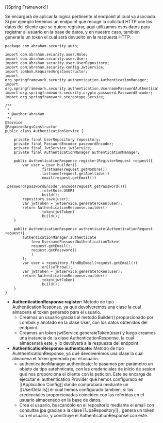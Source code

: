 [[Spring Framework]]

Se encargará de aplicar la logica pertinente al endpoint al cual va asociado. Si por ejemplo tenemos un endpoint qué recoge la solicitud HTTP con los datos del cliente que se quiere registrar, aqui utilizamos esos datos para registrar al usuario en la base de datos, y en nuestro caso, también generarle un token el cuál será devuelto en la respuesta HTTP.

```
package com.abraham.security.auth;

import com.abraham.security.user.Role;
import com.abraham.security.user.User;
import com.abraham.security.user.UserRepository;
import com.abraham.security.config.JwtService;
import lombok.RequiredArgsConstructor;
import org.springframework.security.authentication.AuthenticationManager;
import org.springframework.security.authentication.UsernamePasswordAuthenticationToken;
import org.springframework.security.crypto.password.PasswordEncoder;
import org.springframework.stereotype.Service;

/**
 *
 * @author abraham
 */
@Service
@RequiredArgsConstructor
public class AuthenticationService {
    
    private final UserRepository repository;
    private final PasswordEncoder passwordEncoder;
    private final JwtService jwtService;
    private final AuthenticationManager authenticationManager;
    
    public AuthenticationResponse register(RegisterRequest request){
        var user = User.builder()
                .firstname(request.getNombre())
                .lastname(request.getApellido())
                .email(request.getEmail())
                .password(passwordEncoder.encode(request.getPassword()))
                .role(Role.USER)
                .build();
        repository.save(user);
        var jwtToken = jwtService.generateToken(user);
        return AuthenticationResponse.builder()
                .token(jwtToken)
                .build();
    }
    
    public AuthenticationResponse authenticate(AuthenticationRequest request){
        authenticationManager.authenticate
            (new UsernamePasswordAuthenticationToken(
            request.getEmail(),
            request.getPassword()
            )
        );
        var user = repository.findByEmail(request.getEmail())
                .orElseThrow();
        var jwtToken = jwtService.generateToken(user);
        return AuthenticationResponse.builder()
                .token(jwtToken)
                .build();
    }
}
```

-  **AuthenticationResponse  register:** Metodo de tipo AuthenticationResponse, ya qué devolveremos una clase la cual almacena el token generado para el usuario.
	- Creamos un usuario gracias al metodo Builder() proporcionado por Lombok y anotado en la clase User, con los datos obtenidos del endpoint.
	- Creamos un token jwtService.generateToken(user) y luego creamos una instancia de la clase AuthenticationResponse, la cual almacenará este, y lo devolverá a la respuesta del endpoint.
- **AuthenticationResponse authenticate:**  Metodo de tipo AuhthenticationResponse, ya qué devolveremos una clase la cual almacena el token generado por el usuario.
	- authenticationManager.authenticate: le pasamos por parámetro un objeto de tipo autehnticate, con las credenciales de inicio de sesion qué nos proporciona el cliente con la peticion. Este se encarga de ejecutar el authentication Provider qué hemos configurado en [[Application Config]] donde comprobará mediante un [[UserDetails]] el cual hemos configurado tambien, si las credenciales proporcionadas coinciden con las referidas en el usuario almacenado en la base de datos.
	- Crea el usuario, buscandolo en el repositorio mediante el email con consultas jpa gracias a la clase [[JpaRepository]] , genera un token con el usuario, y construye el AuthenticationResponse con este.